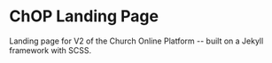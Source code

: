 # ChOP Landing Page

Landing page for V2 of the Church Online Platform -- built on a Jekyll framework with SCSS.
